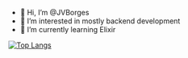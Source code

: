 - 👋 Hi, I’m @JVBorges
- 👀 I’m interested in mostly backend development
- 🌱 I’m currently learning Elixir

<!---
JVBorges/JVBorges is a ✨ special ✨ repository because its `README.md` (this file) appears on your GitHub profile.
You can click the Preview link to take a look at your changes.
--->
[![Top Langs](https://github-readme-stats.vercel.app/api/top-langs/?username=JVBorges&layout=compact&theme=darcula)](https://github.com/anuraghazra/github-readme-stats)
